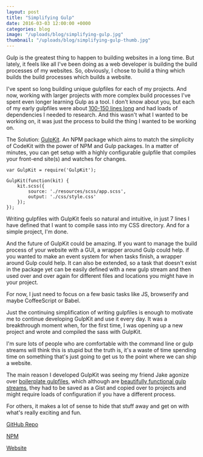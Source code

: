 ```yaml
---
layout: post
title: "Simplifying Gulp"
date: 2016-03-03 12:00:00 +0000
categories: blog
image: "/uploads/blog/simplifying-gulp.jpg"
thumbnail: "/uploads/blog/simplifying-gulp-thumb.jpg"
---
```


Gulp is the greatest thing to happen to building websites in a long time. But lately, it feels like all I've been doing as a web developer is building the build processes of my websites. So, obviously, I chose to build a thing which builds the build processes which builds a website.
<!--more-->

I've spent so long building unique gulpfiles for each of my projects. And now, working with larger projects with more complex build processes I've spent even longer learning Gulp as a tool. I don't know about you, but each of my early gulpfiles were about [100-150 lines long](https://gist.github.com/danbovey/01ec06195b9202c51e4a) and had loads of dependencies I needed to research. And this wasn't what I wanted to be working on, it was just the process to build the thing I wanted to be working on.

The Solution: [GulpKit](https://github.com/GulpKit/GulpKit). An NPM package which aims to match the simplicity of CodeKit with the power of NPM and Gulp packages. In a matter of minutes, you can get setup with a highly configurable gulpfile that compiles your front-end site(s) and watches for changes.

    var GulpKit = require('GulpKit');

    GulpKit(function(kit) {
        kit.scss({
            source: './resources/scss/app.scss',
            output: './css/style.css'
        });
    });

Writing gulpfiles with GulpKit feels so natural and intuitive, in just 7 lines I have defined that I want to compile sass into my CSS directory. And for a simple project, I'm done.

And the future of GulpKit could be amazing. If you want to manage the build process of your website with a GUI, a wrapper around Gulp could help. if you wanted to make an event system for when tasks finish, a wrapper around Gulp could help. It can also be extended, so a task that doesn't exist in the package yet can be easily defined with a new gulp stream and then used over and over again for different files and locations you might have in your project.

For now, I just need to focus on a few basic tasks like JS, browserify and maybe CoffeeScript or Babel.

Just the continuing simplification of writing gulpfiles is enough to motivate me to continue developing GulpKit and use it every day. It was a breakthrough moment when, for the first time,  I was opening up a new project and wrote and compiled the sass with GulpKit.

I'm sure lots of people who are comfortable with the command line or gulp streams will think this is stupid but the truth is, it's a waste of time spending time on something that's just going to get us to the point where we can ship a website.

The main reason I developed GulpKit was seeing my friend Jake agonize over [boilerplate gulpfiles](https://github.com/JakeCobley/Kettle), which although are [beautifully functional gulp streams](https://github.com/GulpKit/GulpKit/blob/master/tasks/scss.js), they had to be saved as a Gist and copied over to projects and might require loads of configuration if you have a different process.

For others, it makes a lot of sense to hide that stuff away and get on with what's really exciting and fun.

[GitHub Repo](https://github.com/GulpKit/GulpKit)

[NPM](https://www.npmjs.com/package/gulpkit)

[Website](https://gulpkit.github.io/GulpKit)